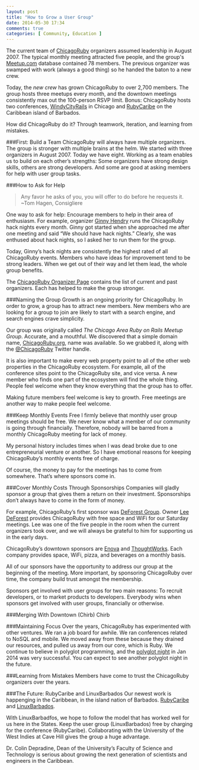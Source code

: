 ```yaml
---
layout: post
title: "How to Grow a User Group"
date: 2014-05-30 17:34
comments: true
categories: [ Community, Education ]
---
```

The current team of [ChicagoRuby](http://chicagoruby.org) organizers assumed leadership in August 2007. The typical monthly meeting attracted five people, and the group's [Meetup.com](http://meetup.com/chicagoruby) database contained 78 members. The previous organizer was swamped with work (always a good thing) so he handed the baton to a new crew.

Today, the _new crew_ has grown ChicagoRuby to over 2,700 members. The group hosts three meetups every month, and the downtown meetings consistently max out the 100-person RSVP limit. Bonus: ChicagoRuby hosts two conferences, [WindyCityRails](http://windycityrails.org) in Chicago and [RubyCaribe](http://rubycaribe.com) on the Caribbean island of Barbados.

How did ChicagoRuby do it? Through teamwork, iteration, and learning from mistakes.
<!--more-->
###First: Build a Team
ChicagoRuby will always have multiple organizers. The group is stronger with multiple brains at the helm. We started with three organizers in August 2007. Today we have eight. Working as a team enables us to build on each other’s strengths: Some organizers have strong design skills, others are strong developers. And some are good at asking members for help with user group tasks.

###How to Ask for Help

>Any favor he asks of you, you will offer to do before he requests it.
> <br/>~Tom Hagen, Consigliere

One way to ask for help: Encourage members to help in their area of enthusiasm. For example, organizer [Ginny Hendry](https://twitter.com/ginnyhendry) runs the ChicagoRuby hack nights every month. Ginny got started when she approached me after one meeting and said “We should have hack nights.” Clearly, she was enthused about hack nights, so I asked her to run them for the group. 

Today, Ginny’s hack nights are consistently the highest rated of all ChicagoRuby events. Members who have ideas for improvement tend to be strong leaders. When we get out of their way and let them lead, the whole group benefits. 

The [ChicagoRuby Organizer Page](http://www.chicagoruby.org/about/organizers/) contains the list of current and past organizers. Each has helped to make the group stronger.

###Naming the Group
Growth is an ongoing priority for ChicagoRuby. In order to grow, a group has to attract new members. New members who are looking for a group to join are likely to start with a search engine, and search engines crave simplicity.

Our group was originally called _The Chicago Area Ruby on Rails Meetup Group_. Accurate, and a mouthful. We discovered that a simple domain name, [ChicagoRuby.org](http://chicagoruby.org), name was available. So we grabbed it, along with the [@ChicagoRuby](http://twitter.com/chicagoruby) Twitter handle.

It is also important to make every web property point to all of the other web properties in the ChicagoRuby ecosystem. For example, all of the conference sites point to the ChicagoRuby site, and vice versa. A new member who finds one part of the ecosystem will find the whole thing. People feel welcome when they know everything that the group has to offer.

Making future members feel welcome is key to growth. Free meetings are another way to make people feel welcome. 

###Keep Monthly Events Free
I firmly believe that monthly user group meetings should be free. We never know what a member of our community is going through financially. Therefore, nobody will be barred from a monthly ChicagoRuby meeting for lack of money.

My personal history includes times when I was dead broke due to one entrepreneurial venture or another. So I have emotional reasons for keeping ChicagoRuby’s monthly events free of charge.

Of course, the money to pay for the meetings has to come from somewhere. That’s where sponsors come in.

###Cover Monthly Costs Through Sponsorships
Companies will gladly sponsor a group that gives them a return on their investment. Sponsorships don’t always have to come in the form of money.

For example, ChicagoRuby’s first sponsor was [DeForest Group](http://www.deforestgroup.com/). Owner [Lee DeForest](https://www.linkedin.com/in/leedeforest) provides ChicagoRuby with free space and WiFi for our Saturday meetings. Lee was one of the five people in the room when the current organizers took over, and we will always be grateful to him for supporting us in the early days.

ChicagoRuby’s downtown sponsors are [Enova](http://enova.com) and [ThoughtWorks](http://thoughtworks.com). Each company provides space, WiFi, pizza, and beverages on a monthly basis. 

All of our sponsors have the opportunity to address our group at the beginning of the meeting. More important, by sponsoring ChicagoRuby over time, the company build trust amongst the membership.

Sponsors get involved with user groups for two main reasons: To recruit developers, or to market products to developers. Everybody wins when sponsors get involved with user groups, financially or otherwise.

###Merging With Downtown (Chirb)
Chirb


###Maintaining Focus
Over the years, ChicagoRuby has experimented with other ventures. We ran a job board for awhile. We ran conferences related to NoSQL and mobile. We moved away from these because they drained our resources, and pulled us away from our core, which is Ruby. We continue to believe in polyglot programming, and the [polyglot night](http://www.chicagoruby.org/videos/archives/2013/12/03/ployglot-night/) in Jan 2014 was very successful. You can expect to see another polyglot night in the future.

###Learning from Mistakes
Members have come to trust the ChicagoRuby organizers over the years. 


###The Future: RubyCaribe and LinuxBarbados
Our newest work is happenging in the Caribbean, in the island nation of Barbados. [RubyCaribe](http://rubycaribe.com) and [LinuxBarbados](http://linuxbarbados.org).

With LinuxBarbadfos, we hope to follow the model that has worked well for us here in the States. Keep the user group (LinuxBarbados) free by charging for the conference (RubyCaribe). Collaborating with the University of the West Indies at Cave Hill gives the group a huge advantage. 

Dr. Colin Depradine, Dean of the University’s Faculty of Science and Technology is serious about growing the next generation of scientists and engineers in the Caribbean. 





